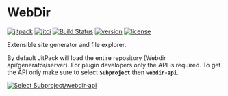 # WebDir

[![jitpack](https://jitpack.io/v/com.kttdevelopment/webdir.svg)](https://jitpack.io/#com.kttdevelopment/webdir)
[![jitci](https://jitci.com/gh/ktt-development/webdir/svg)](https://jitci.com/gh/ktt-development/webdir)
[![Build Status](https://travis-ci.com/Ktt-Development/webdir.svg?branch=master)](https://travis-ci.com/Ktt-Development/webdir)
[![version](https://img.shields.io/github/v/release/ktt-development/webdir?include_prereleases)](https://github.com/ktt-development/webdir/releases)
[![license](https://img.shields.io/github/license/ktt-development/webdir)](https://github.com/Ktt-Development/webdir/blob/master/LICENSE)

Extensible site generator and file explorer.

By default JitPack will load the entire repository (Webdir api/generator/server). 
For plugin developers only the API is required. To get the API only make sure to select **`Subproject`** then **`webdir-api`**.

[![Select Subproject/webdir-api](https://raw.githubusercontent.com/Ktt-Development/webdir/master/readme-jitpack-api.png)](https://jitpack.io/#com.kttdevelopment/webdir)
